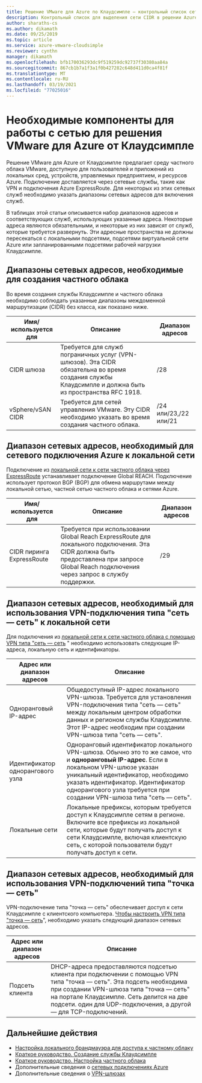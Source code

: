 ```yaml
---
title: Решение VMware для Azure по Клаудсимпле — контрольный список сети
description: Контрольный список для выделения сети CIDR в решении Azure VMware с помощью Клаудсимпле
author: sharaths-cs
ms.author: dikamath
ms.date: 09/25/2019
ms.topic: article
ms.service: azure-vmware-cloudsimple
ms.reviewer: cynthn
manager: dikamath
ms.openlocfilehash: bfb170036293dc9f519259dc92737f30380aa84a
ms.sourcegitcommit: 867cb1b7a1f3a1f0b427282c648d411d0ca4f81f
ms.translationtype: MT
ms.contentlocale: ru-RU
ms.lasthandoff: 03/19/2021
ms.locfileid: "77025016"
---
```

# <a name="networking-prerequisites-for-azure-vmware-solution-by-cloudsimple"></a>Необходимые компоненты для работы с сетью для решения VMware для Azure от Клаудсимпле

Решение VMware для Azure от Клаудсимпле предлагает среду частного облака VMware, доступную для пользователей и приложений из локальных сред, устройств, управляемых предприятием, и ресурсов Azure. Подключение доставляется через сетевые службы, такие как VPN и подключения Azure ExpressRoute. Для некоторых из этих сетевых служб необходимо указать диапазоны сетевых адресов для включения служб. 

В таблицах этой статьи описывается набор диапазонов адресов и соответствующих служб, использующих указанные адреса. Некоторые адреса являются обязательными, и некоторые из них зависят от служб, которые требуется развернуть. Эти адресные пространства не должны пересекаться с локальными подсетями, подсетями виртуальной сети Azure или запланированными подсетями рабочей нагрузки Клаудсимпле.

## <a name="network-address-ranges-required-for-creating-a-private-cloud"></a>Диапазоны сетевых адресов, необходимые для создания частного облака

Во время создания службы Клаудсимпле и частного облака необходимо соблюдать указанные диапазоны междоменной маршрутизации (CIDR) без класса, как показано ниже.

| Имя/используется для     | Описание                                                                                                                            | Диапазон адресов            |
|-------------------|----------------------------------------------------------------------------------------------------------------------------------------|--------------------------|
| CIDR шлюза      | Требуется для служб пограничных услуг (VPN-шлюзов).  Эта CIDR обязательна во время создания службы Клаудсимпле и должна быть из пространства RFC 1918. | /28                      |
| vSphere/vSAN CIDR | Требуется для сетей управления VMware. Эту CIDR необходимо указать во время создания частного облака.                                    | /24 или/23,/22 или/21 |

## <a name="network-address-range-required-for-azure-network-connection-to-an-on-premises-network"></a>Диапазон сетевых адресов, необходимый для сетевого подключения Azure к локальной сети

Подключение из [локальной сети к сети частного облака через ExpressRoute](on-premises-connection.md) устанавливает подключение Global REACH.  Подключение использует протокол BGP (BGP) для обмена маршрутами между локальной сетью, частной сетью частного облака и сетями Azure.

| Имя/используется для             | Описание                                                                                                                                                                             | Диапазон адресов |
|---------------------------|-----------------------------------------------------------------------------------------------------------------------------------------------------------------------------------------|---------------|
| CIDR пиринга ExpressRoute | Требуется при использовании Global Reach ExpressRoute для локального подключения. Эта CIDR должна быть предоставлена при запросе Global Reach подключения через запрос в службу поддержки. | /29           |

## <a name="network-address-range-required-for-using-a-site-to-site-vpn-connection-to-an-on-premises-network"></a>Диапазон сетевых адресов, необходимый для использования VPN-подключения типа "сеть — сеть" к локальной сети

Для подключения из [локальной сети к сети частного облака с помощью VPN типа "сеть — сеть](vpn-gateway.md) " необходимо использовать следующие IP-адреса, локальную сеть и идентификаторы. 

| Адрес или диапазон адресов | Описание                                                                                                                                                                                                                                                           |
|-----------------------|-----------------------------------------------------------------------------------------------------------------------------------------------------------------------------------------------------------------------------------------------------------------------|
| Одноранговый IP-адрес               | Общедоступный IP-адрес локального VPN-шлюза. Требуется для установления VPN-подключения типа "сеть — сеть" между локальным центром обработки данных и регионом службы Клаудсимпле. Этот IP-адрес необходим при создании VPN-шлюза типа "сеть — сеть".                                         |
| Идентификатор однорангового узла       | Одноранговый идентификатор локального VPN-шлюза. Обычно это то же самое, что и **одноранговый IP-адрес**.  Если в локальном VPN-шлюзе указан уникальный идентификатор, необходимо указать идентификатор.  Идентификатор однорангового узла требуется при создании VPN-шлюза типа "сеть — сеть".   |
| Локальные сети   | Локальные префиксы, которым требуется доступ к Клаудсимпле сетям в регионе.  Включите все префиксы из локальной сети, которые будут получать доступ к сети Клаудсимпле, включая клиентскую сеть, с которой пользователи будут получать доступ к сети.                                         |

## <a name="network-address-range-required-for-using-point-to-site-vpn-connections"></a>Диапазон сетевых адресов, необходимый для использования VPN-подключений типа "точка — сеть"

VPN-подключение типа "точка — сеть" обеспечивает доступ к сети Клаудсимпле с клиентского компьютера.  [Чтобы настроить VPN типа "точка — сеть](vpn-gateway.md)", необходимо указать следующий диапазон сетевых адресов.

| Адрес или диапазон адресов | Описание                                                                                                                                                                                                                                                                                                  |
|-----------------------|--------------------------------------------------------------------------------------------------------------------------------------------------------------------------------------------------------------------------------------------------------------------------------------------------------------|
| Подсеть клиента         | DHCP-адреса предоставляются подсетью клиента при подключении с помощью VPN типа "точка — сеть". Эта подсеть необходима при создании VPN-шлюза типа "точка — сеть" на портале Клаудсимпле.  Сеть делится на две подсети. один для UDP-подключения, а другой — для TCP-подключений. |

## <a name="next-steps"></a>Дальнейшие действия

* [Настройка локального брандмауэра для доступа к частному облаку](on-premises-firewall-configuration.md)
* [Краткое руководство. Создание службы Клаудсимпле](quickstart-create-cloudsimple-service.md)
* [Краткое руководство. Настройка частного облака](quickstart-create-private-cloud.md)
* Дополнительные сведения о [сетевых подключениях Azure](cloudsimple-azure-network-connection.md)
* Дополнительные сведения о [VPN-шлюзах](cloudsimple-vpn-gateways.md)
